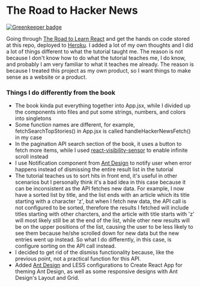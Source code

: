 # The Road to Hacker News

[![Greenkeeper badge](https://badges.greenkeeper.io/thousight/the-road-to-hacker-news.svg)](https://greenkeeper.io/)

Going through [The Road to Learn React](https://github.com/the-road-to-learn-react/the-road-to-learn-react) and get the hands on code stored at this repo, deployed to [Heroku](https://the-road-to-hacker-news.herokuapp.com/). I added a lot of my own thoughts and I did a lot of things different to what the tutorial taught me. The reason is not because I don't know how to do what the tutorial teaches me, I do know, and probably I am very familiar to what it teaches me already. The reason is because I treated this project as my own product, so I want things to make sense as a website or a product.

### Things I do differently from the book
- The book kinda put everything together into App.jsx, while I divided up the components into files and put some strings, numbers, and colors into singletons
- Some function names are different, for example, fetchSearchTopStories() in App.jsx is called handleHackerNewsFetch() in my case
- In the pagination API search section of the book, it uses a button to fetch more items, while I used [react-visibility-sensor](https://github.com/joshwnj/react-visibility-sensor) to enable infinite scroll instead
- I use Notification component from [Ant Design](https://ant.design/components/notification/) to notify user when error happens instead of dismissing the entire result list in the tutorial
- The tutorial teaches us to sort hits in front end, it's useful in other scenarios but I personally think it's a bad idea in this case because it can be inconsistent as the API fetches new data. For example, I now have a sorted list by title, and the list ends with an article which its title starting with a character 'z', but when I fetch new data, the API call is not configured to be sorted, therefore the results I fetched will include titles starting with other charcters, and the article with title starts with 'z' will most likely still be at the end of the list, while other new results will be on the upper positions of the list, causing the user to be less likely to see them because he/she scrolled down for new data but the new entries went up instead. So what I do differently, in this case, is configure sorting on the API call instead.
- I decided to get rid of the dismiss functionality because, like the previous point, not a practical function for this API.
- Added [Ant Design](https://ant.design/) and LESS configurations to Create React App for theming Ant Design, as well as some responsive designs with Ant Design's Layout and Grid.